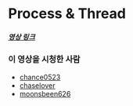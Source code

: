 # Process & Thread

##### [영상 링크](https://youtu.be/1grtWKqTn50)

### 이 영상을 시청한 사람

- [chance0523](https://github.com/chance0523)
- [chaselover](https://github.com/chaselover)
- [moonsbeen626](https://github.com/moonsbeen626)
